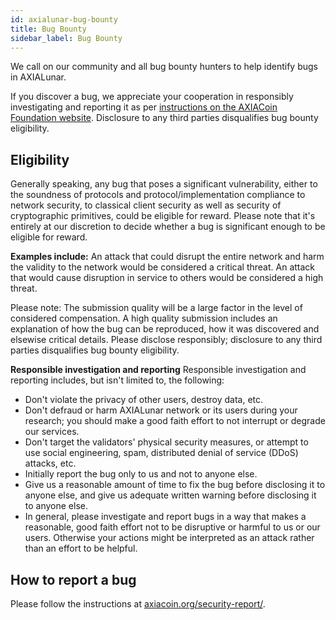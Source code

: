 ```yaml
---
id: axialunar-bug-bounty
title: Bug Bounty
sidebar_label: Bug Bounty
---
```


We call on our community and all bug bounty hunters to help identify bugs in AXIALunar.

If you discover a bug, we appreciate your cooperation in responsibly investigating and reporting it as per [instructions on the AXIACoin Foundation website](https://axiacoin.org/security-report/). Disclosure to any third parties disqualifies bug bounty eligibility.

## Eligibility

Generally speaking, any bug that poses a significant vulnerability, either to the soundness of protocols and protocol/implementation compliance to network security, to classical client security as well as security of cryptographic primitives, could be eligible for reward. Please note that it's entirely at our discretion to decide whether a bug is significant enough to be eligible for reward.

**Examples include:** An attack that could disrupt the entire network and harm the validity to the network would be considered a critical threat. An attack that would cause disruption in service to others would be considered a high threat.

Please note: The submission quality will be a large factor in the level of considered compensation. A high quality submission includes an explanation of how the bug can be reproduced, how it was discovered and elsewise critical details. Please disclose responsibly; disclosure to any third parties disqualifies bug bounty eligibility.

**Responsible investigation and reporting** Responsible investigation and reporting includes, but isn't limited to, the following:

- Don't violate the privacy of other users, destroy data, etc.
- Don't defraud or harm AXIALunar network or its users during your research; you should make a good faith effort to not interrupt or degrade our services.
- Don't target the validators' physical security measures, or attempt to use social engineering, spam, distributed denial of service (DDoS) attacks, etc.
- Initially report the bug only to us and not to anyone else.
- Give us a reasonable amount of time to fix the bug before disclosing it to anyone else, and give us adequate written warning before disclosing it to anyone else.
- In general, please investigate and report bugs in a way that makes a reasonable, good faith effort not to be disruptive or harmful to us or our users. Otherwise your actions might be interpreted as an attack rather than an effort to be helpful.

## How to report a bug

Please follow the instructions at [axiacoin.org/security-report/](https://axiacoin.org/security-report/).

